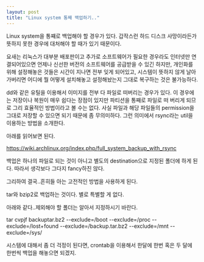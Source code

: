 ```yaml
---
layout: post
title: "Linux system 통째 백업하기.."
---
```



Linux system을 통쨰로 백업해야 할 경우가 있다. 갑작스런 하드 디스크 사망이라든가 뜻하지 못한 경우에 대처해야 할 때가 있기 때문이다.




요새는 리눅스가 대부분 배포판이고 추가로 소프트웨어가 필요한 경우라도 인터넷만 연결되어있으면 언제나 신선한 버전의 소프트웨어를 공급받을 수 있긴 하지만, 개인화를 위해 설정해놓은 것들은 시간이 지나면 전부 잊게 되어있고, 시스템이 뜻하지 않게 날아가버리면 어디에 뭘 어떻게 설치해놓고 설정해놨는지 그대로 복구하는 것은 불가능하다.




dd와 같은 유틸을 이용해서 이미지를 전부 다 파일로 떠버리는 경우가 있다. 이 경우에는 저장이나 복원이 매우 쉽다는 장점이 있지만 파티션을 통째로 파일로 떠 버리게 되므로 그리 효율적인 방법이라고 볼 수는 없다. 사실 파일과 해당 파일들의 permission을 그대로 저장할 수 있으면 되기 때문에 좀 무의미하다. 그런 의미에서 rsync라는 util을 이용하는 방법을 소개한다.




아래를 읽어보면 된다.




https://wiki.archlinux.org/index.php/full_system_backup_with_rsync




백업은 하나의 파일로 되는 것이 아니고 별도의 destination으로 지정된 폴더에 하게 된다. 따라서 생각보다 그다지 fancy하진 않다.




그리하여 결국..흔히들 아는 고전적인 방법을 사용하게 된다.




tar와 bzip2로 백업하는 것이다. 별로 특별할 게 없다.




아래와 같다..제외해야 할 폴더는 알아서 지정하시기 바란다.




tar cvpjf backuptar.bz2 --exclude=/boot --exclude=/proc --exclude=/lost+found --exclude=/backup.tar.bz2 --exclude=/mnt --exclude=/sys/




시스템에 대해서 좀 더 걱정이 된다면, crontab을 이용해서 한달에 한번 혹은 두 달에 한번씩 백업을 해놓으면 되겠지.


